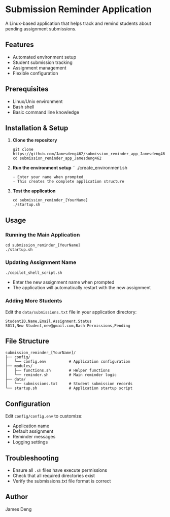 # Submission Reminder Application

A Linux-based application that helps track and remind students about pending assignment submissions.

## Features
- Automated environment setup
- Student submission tracking
- Assignment management
- Flexible configuration

## Prerequisites
- Linux/Unix environment
- Bash shell
- Basic command line knowledge

## Installation & Setup

1. **Clone the repository**
   ```
   git clone https://github.com/Jamesdeng462/submission_reminder_app_Jamesdeng462.git
   cd submission_reminder_app_Jamesdeng462
   ```

2. **Run the environment setup**
   ``
   ./create_environment.sh
   ```
   - Enter your name when prompted
   - This creates the complete application structure

3. **Test the application**
   ```
   cd submission_reminder_[YourName]
   ./startup.sh
   ```

## Usage

### Running the Main Application
```
cd submission_reminder_[YourName]
./startup.sh
```

### Updating Assignment Name
```
./copilot_shell_script.sh
```
- Enter the new assignment name when prompted
- The application will automatically restart with the new assignment

### Adding More Students
Edit the `data/submissions.txt` file in your application directory:
```
StudentID,Name,Email,Assignment,Status
S011,New Student,new@gmail.com,Bash Permissions,Pending
```

## File Structure
```
submission_reminder_[YourName]/
├── config/
│   └── config.env          # Application configuration
├── modules/
│   ├── functions.sh        # Helper functions
│   └── reminder.sh         # Main reminder logic
├── data/
│   └── submissions.txt     # Student submission records
└── startup.sh              # Application startup script
```

## Configuration
Edit `config/config.env` to customize:
- Application name
- Default assignment
- Reminder messages
- Logging settings

## Troubleshooting
- Ensure all `.sh` files have execute permissions
- Check that all required directories exist
- Verify the submissions.txt file format is correct

## Author
James Deng
```
